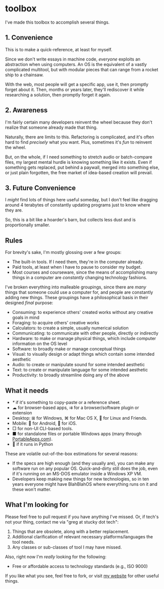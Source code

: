 # toolbox

I've made this toolbox to accomplish several things.

## 1. Convenience

This is to make a quick-reference, at least for myself.

Since we don't write essays in machine code, _everyone_ exploits an abstraction when using computers. An OS is the equivalent of a vastly complicated multitool, but with modular pieces that can range from a rocket ship to a chainsaw.

With the web, most people will get a specific app, use it, then promptly forget about it. Then, months or years later, they'll rediscover it while researching a solution, then promptly forget it again.

## 2. Awareness

I'm fairly certain many developers reinvent the wheel because they don't realize that someone already made that thing.

Naturally, there are limits to this. Refactoring is complicated, and it's often hard to find *precisely* what you want. Plus, sometimes it's *fun* to reinvent the wheel.

But, on the whole, if I need something to stretch audio or batch-compare files, my largest mental hurdle is knowing something like it exists. Even if something gets replaced, put behind a paywall, merged into something else, or just plain forgotten, the free market of idea-based creation will prevail.

## 3. Future Convenience

I _might_ find lots of things here useful someday, but I don't feel like dragging around 4 terabytes of constantly updating programs just to know where they are.

So, this is a bit like a hoarder's barn, but collects less dust and is proportionally smaller.

## Rules

For brevity's sake, I'm mostly glossing over a few groups:

* The built-in tools. If I need them, they're in the computer already.
* Paid tools, at least when I have to pause to consider my budget.
* Most courses and courseware, since the means of accomplishing many things in a computer are *constantly* changing technology fashions.

I've broken everything into malleable groupings, since there are *many* things that someone could use a computer for, and people are constantly adding new things. These groupings have a philosophical basis in their designed *final* purpose:

* Consuming: to experience others' created works without any creative goals in mind
* Foraging: to acquire others' creative works
* Calculators: to create a simple, usually numerical solution
* Communicating: to communicate with other people, directly or indirectly
* Hardware: to make or manage physical things, which include computer information on the OS level
* Software: to broadly make or manage conceptual things
* Visual: to visually design or adapt things which contain some intended aesthetic
* Audio: to create or manipulate sound for some intended aesthetic
* Text: to create or manipulate language for some intended aesthetic
* Productivity: to broadly streamline doing any of the above

## What it needs

* _*_ if it's something to copy-paste or a reference sheet.
* ☁ for browser-based apps, ⇉ for a browser/software plugin or extension
* Desktop: ⊞ for Windows, ⌘ for Mac OS X, 🐧 for Linux and Friends.
* Mobile: 🤖 for Android, 🍎 for iOS.
* □ for non-UI CLI-based tools.
* ■ for standalone files or portable Windows apps (many through [PortableApps.com](https://portableapps.com/)).
* 🐍 if it runs in Python

These are volatile out-of-the-box estimations for several reasons:

* If the specs are high enough (and they usually are), you can make any software run on any popular OS. Quick-and-dirty still does the job, even if it's running on an MS-DOS emulator inside a Windows XP VM.
* Developers keep making new things for new technologies, so in ten years everyone might have BlahBlahOS where everything runs on it and these won't matter.

## What I'm looking for

Please feel free to pull request if you have anything I've missed. Or, if tech's not your thing, contact me via "greg at stucky dot tech":

1. Things that are obsolete, along with a better replacement.
2. Additional clarification of relevant necessary platforms/languages the tool needs.
3. Any classes or sub-classes of tool I may have missed.

Also, right now I'm *really* looking for the following:

* Free or affordable access to technology standards (e.g., ISO 9000)
  
If you like what you see, feel free to fork, or visit [my website](https://stucky.tech) for other useful things.
